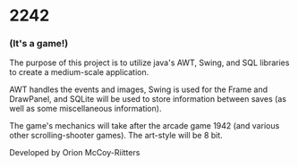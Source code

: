 # 2242 
### (It's a game!)

The purpose of this project is to utilize java's AWT, Swing, and SQL libraries to create a medium-scale application.

AWT handles the events and images, Swing is used for the Frame and DrawPanel, and SQLite will be used to store information between saves (as well as some miscellaneous information).

The game's mechanics will take after the arcade game 1942 (and various other scrolling-shooter games). The art-style will be 8 bit.

Developed by Orion McCoy-Riitters
